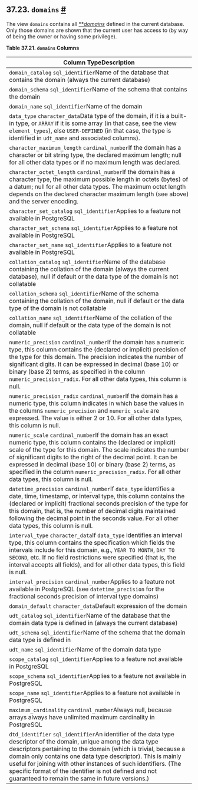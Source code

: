 ## 37.23. `domains` [#](#INFOSCHEMA-DOMAINS)

The view `domains` contains all [**](glossary#GLOSSARY-DOMAIN)*[domains](glossary#GLOSSARY-DOMAIN "Domain")* defined in the current database. Only those domains are shown that the current user has access to (by way of being the owner or having some privilege).

**Table 37.21. `domains` Columns**

| Column TypeDescription                                                                                                                                                                                                                                                                                                                                                                                                              |
| ----------------------------------------------------------------------------------------------------------------------------------------------------------------------------------------------------------------------------------------------------------------------------------------------------------------------------------------------------------------------------------------------------------------------------------- |
| `domain_catalog` `sql_identifier`Name of the database that contains the domain (always the current database)                                                                                                                                                                                                                                                                                                                        |
| `domain_schema` `sql_identifier`Name of the schema that contains the domain                                                                                                                                                                                                                                                                                                                                                         |
| `domain_name` `sql_identifier`Name of the domain                                                                                                                                                                                                                                                                                                                                                                                    |
| `data_type` `character_data`Data type of the domain, if it is a built-in type, or `ARRAY` if it is some array (in that case, see the view `element_types`), else `USER-DEFINED` (in that case, the type is identified in `udt_name` and associated columns).                                                                                                                                                                        |
| `character_maximum_length` `cardinal_number`If the domain has a character or bit string type, the declared maximum length; null for all other data types or if no maximum length was declared.                                                                                                                                                                                                                                      |
| `character_octet_length` `cardinal_number`If the domain has a character type, the maximum possible length in octets (bytes) of a datum; null for all other data types. The maximum octet length depends on the declared character maximum length (see above) and the server encoding.                                                                                                                                               |
| `character_set_catalog` `sql_identifier`Applies to a feature not available in PostgreSQL                                                                                                                                                                                                                                                                                                                                            |
| `character_set_schema` `sql_identifier`Applies to a feature not available in PostgreSQL                                                                                                                                                                                                                                                                                                                                             |
| `character_set_name` `sql_identifier`Applies to a feature not available in PostgreSQL                                                                                                                                                                                                                                                                                                                                               |
| `collation_catalog` `sql_identifier`Name of the database containing the collation of the domain (always the current database), null if default or the data type of the domain is not collatable                                                                                                                                                                                                                                     |
| `collation_schema` `sql_identifier`Name of the schema containing the collation of the domain, null if default or the data type of the domain is not collatable                                                                                                                                                                                                                                                                      |
| `collation_name` `sql_identifier`Name of the collation of the domain, null if default or the data type of the domain is not collatable                                                                                                                                                                                                                                                                                              |
| `numeric_precision` `cardinal_number`If the domain has a numeric type, this column contains the (declared or implicit) precision of the type for this domain. The precision indicates the number of significant digits. It can be expressed in decimal (base 10) or binary (base 2) terms, as specified in the column `numeric_precision_radix`. For all other data types, this column is null.                                     |
| `numeric_precision_radix` `cardinal_number`If the domain has a numeric type, this column indicates in which base the values in the columns `numeric_precision` and `numeric_scale` are expressed. The value is either 2 or 10. For all other data types, this column is null.                                                                                                                                                       |
| `numeric_scale` `cardinal_number`If the domain has an exact numeric type, this column contains the (declared or implicit) scale of the type for this domain. The scale indicates the number of significant digits to the right of the decimal point. It can be expressed in decimal (base 10) or binary (base 2) terms, as specified in the column `numeric_precision_radix`. For all other data types, this column is null.        |
| `datetime_precision` `cardinal_number`If `data_type` identifies a date, time, timestamp, or interval type, this column contains the (declared or implicit) fractional seconds precision of the type for this domain, that is, the number of decimal digits maintained following the decimal point in the seconds value. For all other data types, this column is null.                                                              |
| `interval_type` `character_data`If `data_type` identifies an interval type, this column contains the specification which fields the intervals include for this domain, e.g., `YEAR TO MONTH`, `DAY TO SECOND`, etc. If no field restrictions were specified (that is, the interval accepts all fields), and for all other data types, this field is null.                                                                           |
| `interval_precision` `cardinal_number`Applies to a feature not available in PostgreSQL (see `datetime_precision` for the fractional seconds precision of interval type domains)                                                                                                                                                                                                                                                     |
| `domain_default` `character_data`Default expression of the domain                                                                                                                                                                                                                                                                                                                                                                   |
| `udt_catalog` `sql_identifier`Name of the database that the domain data type is defined in (always the current database)                                                                                                                                                                                                                                                                                                            |
| `udt_schema` `sql_identifier`Name of the schema that the domain data type is defined in                                                                                                                                                                                                                                                                                                                                             |
| `udt_name` `sql_identifier`Name of the domain data type                                                                                                                                                                                                                                                                                                                                                                             |
| `scope_catalog` `sql_identifier`Applies to a feature not available in PostgreSQL                                                                                                                                                                                                                                                                                                                                                    |
| `scope_schema` `sql_identifier`Applies to a feature not available in PostgreSQL                                                                                                                                                                                                                                                                                                                                                     |
| `scope_name` `sql_identifier`Applies to a feature not available in PostgreSQL                                                                                                                                                                                                                                                                                                                                                       |
| `maximum_cardinality` `cardinal_number`Always null, because arrays always have unlimited maximum cardinality in PostgreSQL                                                                                                                                                                                                                                                                                                          |
| `dtd_identifier` `sql_identifier`An identifier of the data type descriptor of the domain, unique among the data type descriptors pertaining to the domain (which is trivial, because a domain only contains one data type descriptor). This is mainly useful for joining with other instances of such identifiers. (The specific format of the identifier is not defined and not guaranteed to remain the same in future versions.) |